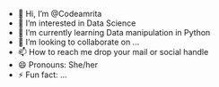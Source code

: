 - 👋 Hi, I’m @Codeamrita
- 👀 I’m interested in Data Science
- 🌱 I’m currently learning Data manipulation in Python 
- 💞️ I’m looking to collaborate on ...
- 📫 How to reach me drop your mail or social handle
- 😄 Pronouns: She/her
- ⚡ Fun fact: ...

<!---
Codeamrita/Codeamrita is a ✨ special ✨ repository because its `README.md` (this file) appears on your GitHub profile.
You can click the Preview link to take a look at your changes.
--->
